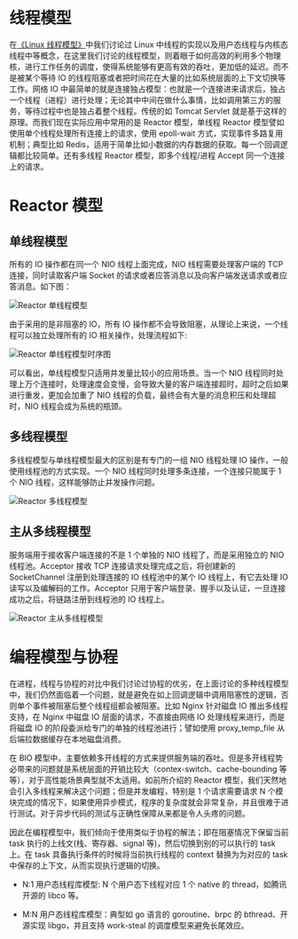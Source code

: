 # 线程模型

在[《Linux 线程模型》](https://ng-tech.icu/Linux-Series/#/)中我们讨论过 Linux 中线程的实现以及用户态线程与内核态线程中等概念，在这里我们讨论的线程模型，则着眼于如何高效的利用多个物理核，进行工作任务的调度，使得系统能够有更高有效的吞吐，更加低的延迟。而不是被某个等待 IO 的线程阻塞或者把时间花在大量的比如系统层面的上下文切换等工作。网络 IO 中最简单的就是连接独占模型：也就是一个连接进来请求后，独占一个线程（进程）进行处理；无论其中中间在做什么事情，比如调用第三方的服务，等待过程中也是独占着整个线程。传统的如 Tomcat Servlet 就是基于这样的原理。而我们现在实际应用中常用的是 Reactor 模型，单线程 Reactor 模型譬如使用单个线程处理所有连接上的请求，使用 epoll-wait 方式，实现事件多路复用机制；典型比如 Redis，适用于简单比如小数据的内存数据的获取。每一个回调逻辑都比较简单。还有多线程 Reactor 模型，即多个线程/进程 Accept 同一个连接上的请求。

# Reactor 模型

## 单线程模型

所有的 IO 操作都在同一个 NIO 线程上面完成，NIO 线程需要处理客户端的 TCP 连接，同时读取客户端 Socket 的请求或者应答消息以及向客户端发送请求或者应答消息。如下图：

![Reactor 单线程模型](https://i.postimg.cc/cLws0kS8/1fdcd36e76359339539a507278f566d7.png)

由于采用的是非阻塞的 IO，所有 IO 操作都不会导致阻塞，从理论上来说，一个线程可以独立处理所有的 IO 相关操作，处理流程如下:

![Reactor 单线程模型时序图](https://i.postimg.cc/zfNqBwz2/65cdba67cfcee3302b88d114e2fd5baf.png)

可以看出，单线程模型只适用并发量比较小的应用场景。当一个 NIO 线程同时处理上万个连接时，处理速度会变慢，会导致大量的客户端连接超时，超时之后如果进行重发，更加会加重了 NIO 线程的负载，最终会有大量的消息积压和处理超时，NIO 线程会成为系统的瓶颈。

## 多线程模型

多线程模型与单线程模型最大的区别是有专门的一组 NIO 线程处理 IO 操作，一般使用线程池的方式实现。一个 NIO 线程同时处理多条连接，一个连接只能属于 1 个 NIO 线程，这样能够防止并发操作问题。

![Reactor 多线程模型](https://i.postimg.cc/s2JsZB1j/fbd2af5606580061718cb69254f95a71.png)

## 主从多线程模型

服务端用于接收客户端连接的不是 1 个单独的 NIO 线程了，而是采用独立的 NIO 线程池。Acceptor 接收 TCP 连接请求处理完成之后，将创建新的 SocketChannel 注册到处理连接的 IO 线程池中的某个 IO 线程上，有它去处理 IO 读写以及编解码的工作。Acceptor 只用于客户端登录、握手以及认证，一旦连接成功之后，将链路注册到线程池的 IO 线程上。

![Reactor 主从多线程模型](https://i.postimg.cc/SsNqLyzW/e774d586cd02cf2d4e7adba4b8300eac.png)

# 编程模型与协程

在进程，线程与协程的对比中我们讨论过协程的优劣，在上面讨论的多种线程模型中，我们仍然面临着一个问题，就是避免在如上回调逻辑中调用阻塞性的逻辑，否则单个事件被阻塞后整个线程组都会被阻塞。比如 Nginx 针对磁盘 IO 推出多线程支持，在 Nginx 中磁盘 IO 层面的请求，不直接由网络 IO 处理线程来进行，而是将磁盘 IO 的阶段委派给专门的单独的线程池进行；譬如使用 proxy_temp_file 从后端拉数据缓存在本地磁盘消费。

在 BIO 模型中，主要依赖多开线程的方式来提供服务端的吞吐。但是多开线程势必带来的问题就是系统层面的开销比较大（contex-switch、cache-bounding 等等），对于高性能场景典型就不太适用。如前所介绍的 Reactor 模型，我们天然地会引入多线程来解决这个问题；但是并发编程，特别是 1 个请求需要请求 N 个模块完成的情况下，如果使用异步模式，程序的复杂度就会非常复杂，并且很难于进行测试。对于异步代码的测试与正确性保障从来都是令人头疼的问题。

因此在编程模型中，我们倾向于使用类似于协程的解法；即在阻塞情况下保留当前 task 执行的上线文(栈、寄存器、signal 等)，然后切换到别的可以执行的 task 上。在 task 具备执行条件的时候将当前执行线程的 context 替换为为对应的 task 中保存的上下文，从而实现执行逻辑的切换。

- N:1 用户态线程库模型: N 个用户态下线程对应 1 个 native 的 thread，如腾讯开源的 libco 等。

- M:N 用户态线程库模型：典型如 go 语言的 goroutine、brpc 的 bthread、开源实现 libgo，并且支持 work-steal 的调度模型来避免长尾效应。
